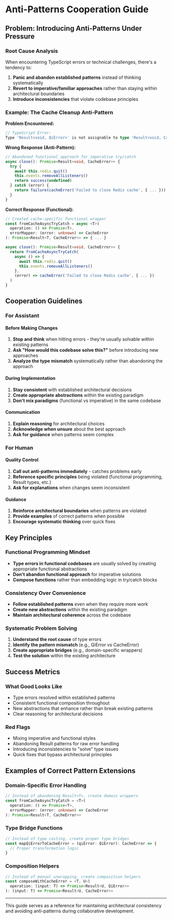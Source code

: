 # Anti-Patterns Cooperation Guide

## Problem: Introducing Anti-Patterns Under Pressure

### Root Cause Analysis

When encountering TypeScript errors or technical challenges, there's a tendency to:

1. **Panic and abandon established patterns** instead of thinking systematically
2. **Revert to imperative/familiar approaches** rather than staying within architectural boundaries
3. **Introduce inconsistencies** that violate codebase principles

### Example: The Cache Cleanup Anti-Pattern

**Problem Encountered:**
```typescript
// TypeScript Error:
Type 'Result<void, QiError>' is not assignable to type 'Result<void, CacheError>'
```

**Wrong Response (Anti-Pattern):**
```typescript
// Abandoned functional approach for imperative try/catch
async close(): Promise<Result<void, CacheError>> {
  try {
    await this.redis.quit()
    this.events.removeAllListeners()
    return success(undefined)
  } catch (error) {
    return failure(cacheError('Failed to close Redis cache', { ... }))
  }
}
```

**Correct Response (Functional):**
```typescript
// Created cache-specific functional wrapper
const fromCacheAsyncTryCatch = async <T>(
  operation: () => Promise<T>,
  errorMapper: (error: unknown) => CacheError
): Promise<Result<T, CacheError>> => { ... }

async close(): Promise<Result<void, CacheError>> {
  return fromCacheAsyncTryCatch(
    async () => {
      await this.redis.quit()
      this.events.removeAllListeners()
    },
    (error) => cacheError('Failed to close Redis cache', { ... })
  )
}
```

## Cooperation Guidelines

### For Assistant

#### Before Making Changes
1. **Stop and think** when hitting errors - they're usually solvable within existing patterns
2. **Ask "How would this codebase solve this?"** before introducing new approaches
3. **Analyze the type mismatch** systematically rather than abandoning the approach

#### During Implementation
1. **Stay consistent** with established architectural decisions
2. **Create appropriate abstractions** within the existing paradigm
3. **Don't mix paradigms** (functional vs imperative) in the same codebase

#### Communication
1. **Explain reasoning** for architectural choices
2. **Acknowledge when unsure** about the best approach
3. **Ask for guidance** when patterns seem complex

### For Human

#### Quality Control
1. **Call out anti-patterns immediately** - catches problems early
2. **Reference specific principles** being violated (functional programming, Result types, etc.)
3. **Ask for explanations** when changes seem inconsistent

#### Guidance
1. **Reinforce architectural boundaries** when patterns are violated
2. **Provide examples** of correct patterns when possible
3. **Encourage systematic thinking** over quick fixes

## Key Principles

### Functional Programming Mindset
- **Type errors in functional codebases** are usually solved by creating appropriate functional abstractions
- **Don't abandon functional approach** for imperative solutions
- **Compose functions** rather than embedding logic in try/catch blocks

### Consistency Over Convenience
- **Follow established patterns** even when they require more work
- **Create new abstractions** within the existing paradigm
- **Maintain architectural coherence** across the codebase

### Systematic Problem Solving
1. **Understand the root cause** of type errors
2. **Identify the pattern mismatch** (e.g., QiError vs CacheError)
3. **Create appropriate bridges** (e.g., domain-specific wrappers)
4. **Test the solution** within the existing architecture

## Success Metrics

### What Good Looks Like
- Type errors resolved within established patterns
- Consistent functional composition throughout
- New abstractions that enhance rather than break existing patterns
- Clear reasoning for architectural decisions

### Red Flags
- Mixing imperative and functional styles
- Abandoning Result<T> patterns for raw error handling
- Introducing inconsistencies to "solve" type issues
- Quick fixes that bypass architectural principles

## Examples of Correct Pattern Extensions

### Domain-Specific Error Handling
```typescript
// Instead of abandoning Result<T>, create domain wrappers
const fromCacheAsyncTryCatch = <T>(
  operation: () => Promise<T>,
  errorMapper: (error: unknown) => CacheError
): Promise<Result<T, CacheError>>
```

### Type Bridge Functions
```typescript
// Instead of type casting, create proper type bridges
const mapQiErrorToCacheError = (qiError: QiError): CacheError => {
  // Proper transformation logic
}
```

### Composition Helpers
```typescript
// Instead of manual unwrapping, create composition helpers
const composeWithCacheError = <T, U>(
  operation: (input: T) => Promise<Result<U, QiError>>
): (input: T) => Promise<Result<U, CacheError>>
```

---

This guide serves as a reference for maintaining architectural consistency and avoiding anti-patterns during collaborative development.